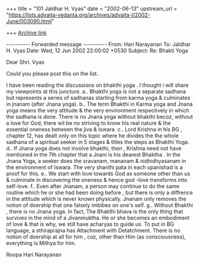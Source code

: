 +++
title = "101 Jaldhar H. Vyas"
date = "2002-06-13"
upstream_url = "https://lists.advaita-vedanta.org/archives/advaita-l/2002-June/003090.html"

+++
[Archive link](https://lists.advaita-vedanta.org/archives/advaita-l/2002-June/003090.html)

---------- Forwarded message ----------
From: Hari Narayanan <vhari at giasmd01.vsnl.net.in>
To: Jaldhar H. Vyas <jaldhar at BRAINCELLS.COM>
Date: Wed, 12 Jun 2002 22:00:02 +0530
Subject: Re: Bhakti Yoga

Dear Shri. Vyas

Could you please post this on the list.


I have been reading the discussions on bhakthi yoga . I thought i will
share my viewpoints at this juncture.
  a.. Bhakthi yoga is not a separate sadhana but represents a series of
sadhanas starting from karma yoga & culminates in jnanam (after Jnana
yoga).
  b.. The term Bhakthi in Karma yoga and Jnana yoga means the very
attitude & the very environment respectively in which the sadhana is done.
There is no Jnana yoga without bhakthi becoz, without a love for God,
there wil be no striving to know his real nature & the essential oneness
between the jiva & Iswara.
  c.. Lord Krishna in his BG , chapter 12, has dealt only on this topic
where he divides the the whole sadhana of a spiritual seeker in 5 stages &
titles the steps as Bhakthi Yoga.
  d.. If Jnana yoga does not involve bhakthi, then , Krishna need not have
mentioned in the 7th chapter that a Jnani is his dearest Bhaktha . In the
Jnana Yoga, a seeker does the sravanam, mananam & nidhidhyasanam in the
environment of Iswara. The very shanthi pata in each upanishad is a proof
for this.
  e.. We start with love towards God as someone other than us & culminate
in discovering the oneness & hence god -love transforms into self-love.
  f.. Even after Jnanam, a person may continue to do the same routine
which he or she had been doing before , but there is only a diffrence in
the attitude which is never known physically. Jnanam only removes the
notion of doership that one falsely imbibes on one's self.
  g.. Without Bhakthi , there is no Jnana yoga. In fact, The Bhakthi bhava
is the only thing that survives in the mind of a Jivanmuktha. He or she
becomes an embodiment of love & that is why, we still have acharyas to
guide us. To put in BG language, a sthiraprajna has Attachment with
Detatchment. There is no notion of doership at all for him , coz, other
than Him (as consciousness), everything is Mithya for him.

Roopa Hari Narayanan

